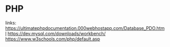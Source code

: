 # PHP
links:
https://ultimatephpdocumentation.000webhostapp.com/Database_PDO.html
https://dev.mysql.com/downloads/workbench/
https://www.w3schools.com/php/default.asp

